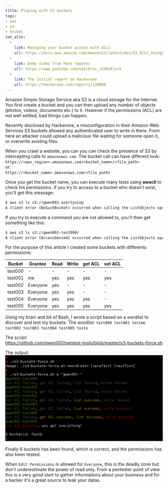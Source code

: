 ```yaml
---
title: Playing with S3 buckets
tags:
- aws
- s3
- bucket
see_also:
  -
    link: Managing your bucket access with ACLs
    url: https://docs.aws.amazon.com/AmazonS3/latest/dev/S3_ACLs_UsingACLs.html
  -
    link: Demo video from Pete Yaworks
    url: https://www.youtube.com/watch?v=_x5VKuFjvrk
  -
    link: The initial report on Hackerone
    url: https://hackerone.com/reports/128088
---
```

Amazon Simple Storage Service aka S3 is a cloud storage for the Internet. 
You first create a bucket and you can then upload any number of objects (photos, videos, documents etc.) to it.
However if the permissions (ACL) are not well settled, bad things can happen.

Recently disclosed by Hackerone, a misconfiguration in their Amazon Web Services S3 buckets allowed any authenticated user to write in there.
From here an attacker could upload a malicious file waiting for someone open it, or overwrite existing files. 

When you crawl a website, you can you can check the presence of S3 by intercepting calls to `amazonaws.com`.
The bucket call can have different look:
`https://<aws_region>.amazonaws.com/<bucket_name>/<file_path>`  
or:  
`https://<bucket_name>.amazonaws.com/<file_path>`

Once you get the bucket name, you can execute many tests using **awscli** to check his permissions.
If you try to access to a bucket who doesn't exist, you'll get this message:

~~~bash
$ aws s3 ls s3://gwen001-azertyuiop  
A client error (NoSuchBucket) occurred when calling the ListObjects operation: The specified bucket does not exist
~~~

If you try to execute a command you are not allowed to, you'll then get something like this:

~~~bash
$ aws s3 ls s3://gwen001-test000/
A client error (AccessDenied) occurred when calling the ListObjects operation: Access Denied
~~~
<!--more-->
For the purpose of this article I created some buckets with differents permissions:

|Bucket |Grantee|Read |Write|get ACL|set ACL| 
|-------|-------|-----|-----|-------|-------|
|test000|-|-|-|-|-|
|test001|me|yes|yes|yes|yes|
|test002|Everyone|yes|-|-|-|
|test003|Everyone|yes|yes|-|-|
|test004|Everyone|yes|yes|yes|-|
|test005|Everyone|yes|yes|yes|yes|

Using my brain and bit of Bash, I wrote a script based on a wordlist to discover and test my buckets.
The wordlist: 
`test000 test001 testme test002 test003 test004 test005 testx`

The script:  
https://github.com/gwen001/pentest-tools/blob/master/s3-buckets-force.sh

The output:
[![s3 bucket test](/images/s3-bucket-test.png)](/images/s3-bucket-test.png)

Finally 6 buckets has been found, which is correct, and the permissions has also been tested.

When `Edit Permissions` is allowed for `Everyone`, this is the deadly zone but don't underestimate the power of read only.
From a pentester point of view this is a very good start to gather informations about your business and for a hacker it's a great source to leak your datas. 


